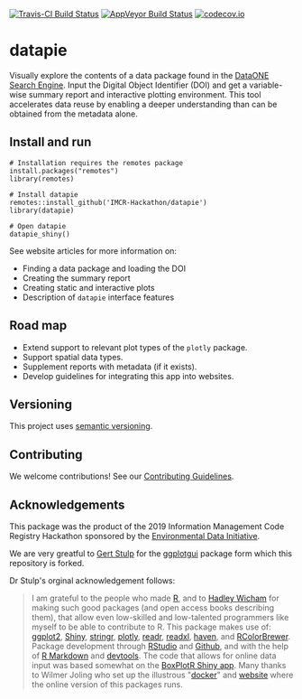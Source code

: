 <!-- This comment enables badge extraction to pkgdown site -->

[![Travis-CI Build Status](https://travis-ci.com/IMCR-Hackathon/ggplotgui.svg?branch=master)](https://travis-ci.org/IMCR-Hackathon/datapie)
[![AppVeyor Build Status](https://ci.appveyor.com/api/projects/status/github/IMCR-Hackathon/datapie?branch=master&svg=true)](https://ci.appveyor.com/project/IMCR-Hackathon/ggplotgui)
[![codecov.io](https://codecov.io/github/IMCR-Hackathon/datapie/coverage.svg?branch=master)](https://codecov.io/github/IMCR-Hackathon/ggplotgui?branch=master)

# datapie

Visually explore the contents of a data package found in the [DataONE Search Engine](https://search.dataone.org/data). Input the Digital Object Identifier (DOI) and get a variable-wise summary report and interactive plotting environment. This tool accelerates data reuse by enabling a deeper understanding than can be obtained from the metadata alone.

## Install and run

```
# Installation requires the remotes package
install.packages("remotes")
library(remotes)

# Install datapie
remotes::install_github('IMCR-Hackathon/datapie')
library(datapie)

# Open datapie
datapie_shiny()
```

See website articles for more information on:
* Finding a data package and loading the DOI
* Creating the summary report
* Creating static and interactive plots
* Description of `datapie` interface features

## Road map

* Extend support to relevant plot types of the `plotly` package.
* Support spatial data types.
* Supplement reports with metadata (if it exists).
* Develop guidelines for integrating this app into websites.

## Versioning

This project uses [semantic versioning](https://semver.org).

## Contributing

We welcome contributions! See our [Contributing Guidelines](https://github.com/IMCR-Hackathon/datapie/blob/master/CONTRIBUTING.md).

## Acknowledgements

This package was the product of the 2019 Information Management Code Registry Hackathon sponsored by the [Environmental Data Initiative](https://environmentaldatainitiative.org/).

We are very greatful to [Gert Stulp](https://www.gertstulp.com/) for the [ggplotgui](https://github.com/gertstulp/ggplotgui) package form which this repository is forked.

Dr Stulp's orginal acknowledgement follows:
> I am grateful to the people who made [R](https://www.r-project.org/), and to [Hadley Wicham](http://hadley.nz/) for making such good packages (and open access books describing them), that allow even low-skilled and low-talented programmers like myself to be able to contribute to R. This package makes use of: [ggplot2](http://ggplot2.tidyverse.org/), [Shiny](http://shiny.rstudio.com/), [stringr](http://stringr.tidyverse.org/), [plotly](https://plot.ly/r/), [readr](http://readr.tidyverse.org/), [readxl](http://readxl.tidyverse.org/), [haven](http://haven.tidyverse.org/), and [RColorBrewer](https://cran.r-project.org/web/packages/RColorBrewer/RColorBrewer.pdf). Package development through [RStudio](https://www.rstudio.com/) and [Github](https://github.com/), and with the help of [R Markdown](http://rmarkdown.rstudio.com) and [devtools](https://www.rstudio.com/products/rpackages/devtools/). The code that allows for online data input was based somewhat on the [BoxPlotR Shiny app](https://github.com/VizWizard/BoxPlotR.shiny). Many thanks to Wilmer Joling who set up the illustrous "[docker](https://www.docker.com/)" and [website](https://site.shinyserver.dck.gmw.rug.nl/ggplotgui/) where the online version of this packages runs.   
